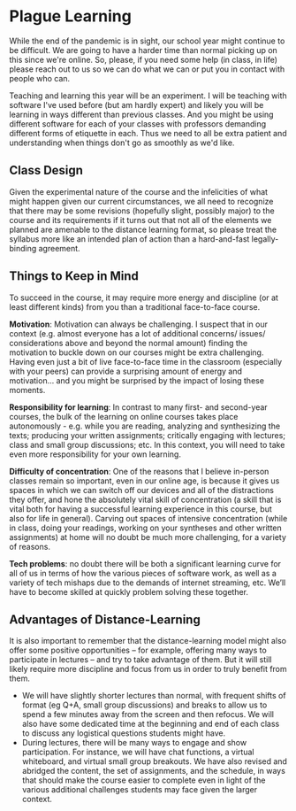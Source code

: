 # Plague Learning

While the end of the pandemic is in sight, our school year might continue to be difficult. We are going to have a harder time than normal picking up on this since we're online. So, please, if you need some help \(in class, in life\) please reach out to us so we can do what we can or put you in contact with people who can.

Teaching and learning this year will be an experiment. I will be teaching with software I've used before \(but am hardly expert\) and likely you will be learning in ways different than previous classes. And you might be using different software for each of your classes with professors demanding different forms of etiquette in each. Thus we need to all be extra patient and understanding when things don't go as smoothly as we'd like.

## Class Design <a id="class-design"></a>

Given the experimental nature of the course and the infelicities of what might happen given our current circumstances, we all need to recognize that there may be some revisions \(hopefully slight, possibly major\) to the course and its requirements if it turns out that not all of the elements we planned are amenable to the distance learning format, so please treat the syllabus more like an intended plan of action than a hard-and-fast legally-binding agreement.

## Things to Keep in Mind <a id="things-to-keep-in-mind"></a>

To succeed in the course, it may require more energy and discipline \(or at least different kinds\) from you than a traditional face-to-face course.

**Motivation**: Motivation can always be challenging. I suspect that in our context \(e.g. almost everyone has a lot of additional concerns/ issues/ considerations above and beyond the normal amount\) finding the motivation to buckle down on our courses might be extra challenging. Having even just a bit of live face-to-face time in the classroom \(especially with your peers\) can provide a surprising amount of energy and motivation… and you might be surprised by the impact of losing these moments.

**Responsibility for learning**: In contrast to many first- and second-year courses, the bulk of the learning on online courses takes place autonomously - e.g. while you are reading, analyzing and synthesizing the texts; producing your written assignments; critically engaging with lectures; class and small group discussions; etc. In this context, you will need to take even more responsibility for your own learning.

**Difficulty of concentration**: One of the reasons that I believe in-person classes remain so important, even in our online age, is because it gives us spaces in which we can switch off our devices and all of the distractions they offer, and hone the absolutely vital skill of concentration \(a skill that is vital both for having a successful learning experience in this course, but also for life in general\). Carving out spaces of intensive concentration \(while in class, doing your readings, working on your syntheses and other written assignments\) at home will no doubt be much more challenging, for a variety of reasons.

**Tech problems**: no doubt there will be both a significant learning curve for all of us in terms of how the various pieces of software work, as well as a variety of tech mishaps due to the demands of internet streaming, etc. We’ll have to become skilled at quickly problem solving these together.

## Advantages of Distance-Learning <a id="advantages-of-distance-learning"></a>

It is also important to remember that the distance-learning model might also offer some positive opportunities – for example, offering many ways to participate in lectures – and try to take advantage of them. But it will still likely require more discipline and focus from us in order to truly benefit from them.

*  We will have slightly shorter lectures than normal, with frequent shifts of format \(eg Q+A, small group discussions\) and breaks to allow us to spend a few minutes away from the screen and then refocus. We will also have some dedicated time at the beginning and end of each class to discuss any logistical questions students might have.
* During lectures, there will be many ways to engage and show participation. For instance, we will have chat functions, a virtual whiteboard, and virtual small group breakouts. We have also revised and abridged the content, the set of assignments, and the schedule, in ways that should make the course easier to complete even in light of the various additional challenges students may face given the larger context.

​


